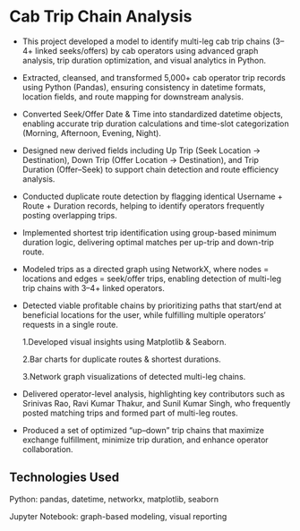 # Cab Trip Chain Analysis

- This project developed a model to identify multi-leg cab trip chains (3–4+ linked seeks/offers) by cab operators using advanced graph analysis, trip duration optimization, and visual analytics in Python.

- Extracted, cleansed, and transformed 5,000+ cab operator trip records using Python (Pandas), ensuring consistency in datetime formats, location fields, and route mapping for downstream analysis.

- Converted Seek/Offer Date & Time into standardized datetime objects, enabling accurate trip duration calculations and time-slot categorization (Morning, Afternoon, Evening, Night).

- Designed new derived fields including Up Trip (Seek Location → Destination), Down Trip (Offer Location → Destination), and Trip Duration (Offer–Seek) to support chain detection and route efficiency analysis.

- Conducted duplicate route detection by flagging identical Username + Route + Duration records, helping to identify operators frequently posting overlapping trips.

- Implemented shortest trip identification using group-based minimum duration logic, delivering optimal matches per up-trip and down-trip route.

- Modeled trips as a directed graph using NetworkX, where nodes = locations and edges = seek/offer trips, enabling detection of multi-leg trip chains with 3–4+ linked operators.

- Detected viable profitable chains by prioritizing paths that start/end at beneficial locations for the user, while fulfilling multiple operators’ requests in a single route.

   1.Developed visual insights using Matplotlib & Seaborn.

   2.Bar charts for duplicate routes & shortest durations.

   3.Network graph visualizations of detected multi-leg chains.

- Delivered operator-level analysis, highlighting key contributors such as Srinivas Rao, Ravi Kumar Thakur, and Sunil Kumar Singh, who frequently posted matching trips and formed part of multi-leg routes.

- Produced a set of optimized “up–down” trip chains that maximize exchange fulfillment, minimize trip duration, and enhance operator collaboration.

## Technologies Used

Python: pandas, datetime, networkx, matplotlib, seaborn

Jupyter Notebook:  graph-based modeling, visual reporting



